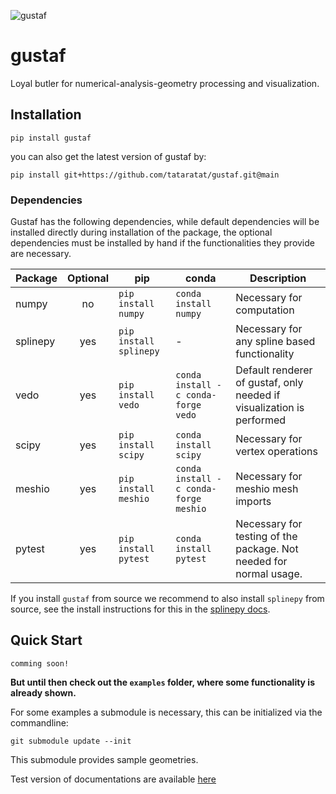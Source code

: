 ![gustaf](https://github.com/tataratat/gustaf/raw/gustaf/docs/source/gustaf-logo.png)


# gustaf
Loyal butler for numerical-analysis-geometry processing and visualization.

## Installation
```
pip install gustaf
```
you can also get the latest version of gustaf by:
```
pip install git+https://github.com/tataratat/gustaf.git@main
```

### Dependencies

Gustaf has the following dependencies, while default dependencies will be installed directly during installation of the package, the optional dependencies must be installed by hand if the functionalities they provide are necessary.

|Package|Optional|pip|conda|Description|
|-------|:---:|---|-----|-----------|
|numpy|no|`pip install numpy`|`conda install numpy`|Necessary for computation|
|splinepy|yes|`pip install splinepy`|-|Necessary for any spline based functionality|
|vedo|yes|`pip install vedo`|`conda install -c conda-forge vedo`|Default renderer of gustaf, only needed if visualization is performed|
|scipy|yes|`pip install scipy`|`conda install scipy`|Necessary for vertex operations|
|meshio|yes|`pip install meshio`|`conda install -c conda-forge meshio`|Necessary for meshio mesh imports|
|pytest|yes|`pip install pytest`|`conda install pytest`|Necessary for testing of the package. Not needed for normal usage.|

If you install `gustaf` from source we recommend to also install `splinepy` from source, see the install instructions for this in the [splinepy docs](https://tataratat.github.io/splinepy).


## Quick Start
```
comming soon!
```

**But until then check out the `examples` folder, where some functionality is already shown.**

For some examples a submodule is necessary, this can be initialized via the commandline:

```
git submodule update --init
```

This submodule provides sample geometries.

Test version of documentations are available [here](https://tataratat.github.io/gustaf/)
